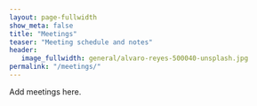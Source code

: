 ```yaml
---
layout: page-fullwidth
show_meta: false
title: "Meetings"
teaser: "Meeting schedule and notes"
header:
   image_fullwidth: general/alvaro-reyes-500040-unsplash.jpg
permalink: "/meetings/"
---
```


Add meetings here. 